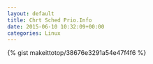```yaml
---
layout: default                                                                                                              
title: Chrt Sched Prio.Info                                                                                                                       
date: 2015-06-10 10:32:09+00:00                                                                                                                        
categories: Linux                                                                                                                
---                                                                                                                              
```


{% gist makeittotop/38676e3291a54e47f4f6 %}                                                                                                           


